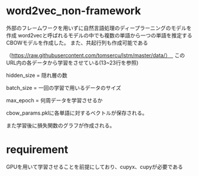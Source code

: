 # word2vec_non-framework
外部のフレームワークを用いずに自然言語処理のディープラーニングのモデルを作成
word2vecと呼ばれるモデルの中でも複数の単語から一つの単語を推定するCBOWモデルを作成した。
また、共起行列も作成可能である

（https://raw.githubusercontent.com/tomsercu/lstm/master/data/）　
このURL内の各データから学習をさせている(13~23行を参照)


hidden_size = 隠れ層の数

batch_size = 一回の学習で用いるデータのサイズ

max_epoch = 何周データを学習させるか


cbow_params.pklに各単語に対するベクトルが保存される。

また学習後に損失関数のグラフが作成される。



# requirement
GPUを用いて学習させることを前提にしており、cupyx、cupyが必要である




